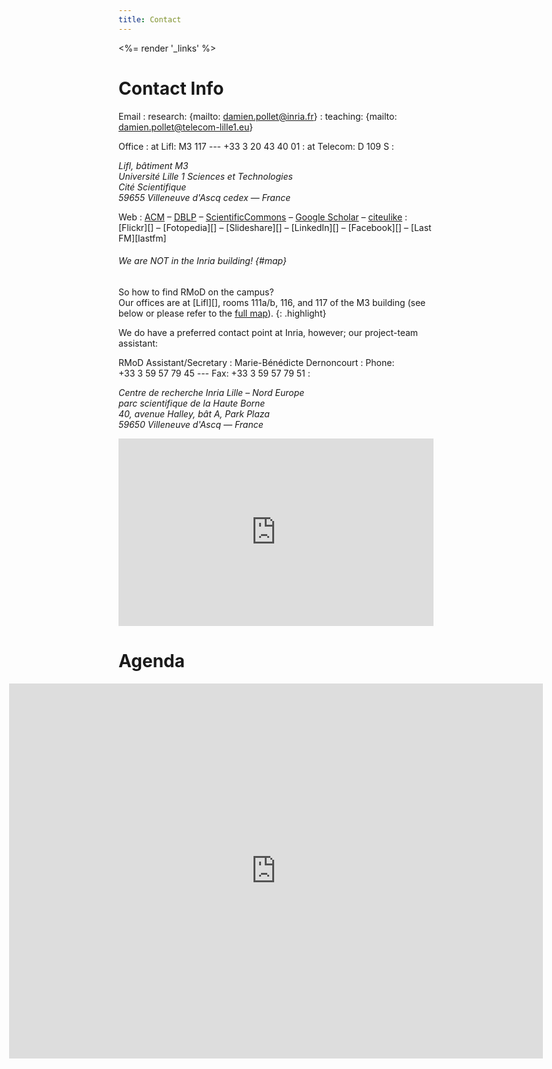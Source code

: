 ```yaml
---
title: Contact
---
```

<%= render '_links' %>

# Contact Info

Email
: research: {mailto: damien.pollet@inria.fr}
: teaching: {mailto: damien.pollet@telecom-lille1.eu}

Office
: at Lifl: M3&nbsp;117 --- +33&nbsp;3&nbsp;20&nbsp;43&nbsp;40&nbsp;01
: at Telecom: D&nbsp;109&nbsp;S
: <address>
    Lifl, bâtiment M3<br/>
    Université Lille 1 Sciences et Technologies<br/>
    Cité Scientifique<br/>
    59655 Villeneuve d'Ascq cedex — France
  </address>


Web
: [ACM](http://portal.acm.org/author_page.cfm?id=81100098681 "Association for Computing Machinery")
  – [DBLP](http://www.informatik.uni-trier.de/~ley/db/indices/a-tree/p/Pollet:Damien.html)
  – [ScientificCommons](http://en.scientificcommons.org/damien_pollet)
  – [Google Scholar](http://scholar.google.com/scholar?q=damien%20pollet)
  – [citeulike](http://www.citeulike.org/user/dpollet)
: [Flickr][]
  – [Fotopedia][]
  – [Slideshare][]
  – [LinkedIn][]
  – [Facebook][]
  – [Last FM][lastfm]


###### We are NOT in the Inria building!      {#map}
So how to find RMoD on the campus?  
Our offices are at [Lifl][], rooms 111a/b, 116, and 117 of the M3 building (see below or please refer to the [full map][map]).
{: .highlight}

We do have a preferred contact point at Inria, however; our project-team assistant:

RMoD Assistant/Secretary
: Marie-Bénédicte Dernoncourt
: Phone: +33&nbsp;3&nbsp;59&nbsp;57&nbsp;79&nbsp;45 --- Fax: +33&nbsp;3&nbsp;59&nbsp;57&nbsp;79&nbsp;51
: <address>
    Centre de recherche Inria Lille – Nord Europe<br/>
    parc scientifique de la Haute Borne<br/>
    40, avenue Halley, bât A, Park Plaza<br/>
    59650 Villeneuve d'Ascq — France
  </address>

<iframe width="100%" height="300" frameborder="0" scrolling="no" marginheight="0" marginwidth="0" src="http://maps.google.com/maps/ms?ie=UTF8&amp;hl=en&amp;msa=0&amp;msid=102439886615292055767.0004655293500ba265f74&amp;ll=50.60898,3.140888&amp;spn=0.016341,0.042915&amp;z=14&amp;output=embed">&nbsp;</iframe>

[map]: http://maps.google.com/maps/ms?ie=UTF8&hl=en&msa=0&msid=102439886615292055767.0004655293500ba265f74&ll=50.60977,3.139129&spn=0.018124,0.016801&t=h&z=16 "How to come to RMoD or Inria"


# Agenda

<div style="margin:0 -12.5em"><iframe src="http://www.google.com/calendar/embed?showTitle=0&amp;mode=WEEK&amp;height=600&amp;wkst=2&amp;bgcolor=%23ffffff&amp;src=damien.pollet%40gmail.com&amp;color=%23A32929&amp;ctz=Europe%2FParis" style="border-width:0" width="100%" height="600" frameborder="0" scrolling="no"></iframe></div>